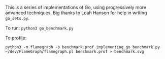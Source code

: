 This is a series of implementations of Go, using progressively more advanced
techniques. Big thanks to Leah Hanson for help in writing `go_sets.py`.

To run:
`python3 go_benchmark.py`

To profile:
```
python3 -m flamegraph -o benchmark.prof implementing_go_benchmark.py
~/dev/FlameGraph/flamegraph.pl benchmark.prof > benchmark.svg
```


